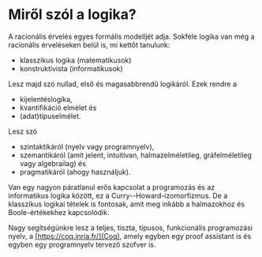 # Miről szól a logika?

A racionális érvelés egyes formális modelljét adja. Sokféle logika van még a racionális érveléseken belül is, mi kettőt tanulunk:

* klasszikus logika (matematikusok)
* konstruktivista (informatikusok) 

Lesz majd szó nullad, első és magasabbrendű logikáról. Ezek rendre a 

* kijelentéslogika,
* kvantifikáció elmélet és
* (adat)típuselmélet.

Lesz szó 

* szintaktikáról (nyelv vagy programnyelv),
* szemantikáról (amit jelent, intuitívan, halmazelméletileg, gráfelméletileg vagy algebrailag) és
* pragmatikáról (ahogy használjuk).

Van egy nagyon páratlanul erős kapcsolat a programozás és az informatikus logika között, ez a Curry--Howard-izomorfizmus. De a klasszikus logikai tételek is fontosak, amit meg inkább a halmazokhoz és Boole-értékekhez kapcsolódik.

Nagy segítségünkre lesz a teljes, tiszta, típusos, funkcionális programozási nyelv, a [https://coq.inria.fr/](Coq), amely egyben egy proof assistant is és egyben egy programnyelv tervező szofver is.

